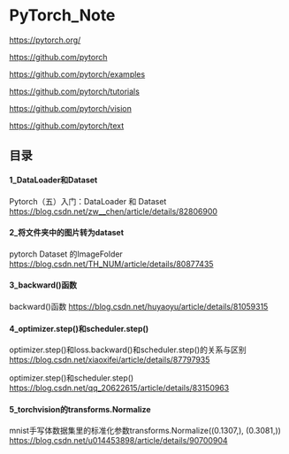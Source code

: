 # PyTorch_Note

https://pytorch.org/

https://github.com/pytorch

https://github.com/pytorch/examples

https://github.com/pytorch/tutorials

https://github.com/pytorch/vision

https://github.com/pytorch/text

## 目录

#### 1_DataLoader和Dataset 

Pytorch（五）入门：DataLoader 和 Dataset https://blog.csdn.net/zw__chen/article/details/82806900

#### 2_将文件夹中的图片转为dataset

pytorch Dataset 的ImageFolder https://blog.csdn.net/TH_NUM/article/details/80877435

#### 3_backward()函数

backward()函数 https://blog.csdn.net/huyaoyu/article/details/81059315

#### 4_optimizer.step()和scheduler.step()

optimizer.step()和loss.backward()和scheduler.step()的关系与区别 https://blog.csdn.net/xiaoxifei/article/details/87797935

optimizer.step()和scheduler.step() https://blog.csdn.net/qq_20622615/article/details/83150963

#### 5_torchvision的transforms.Normalize

mnist手写体数据集里的标准化参数transforms.Normalize((0.1307,), (0.3081,)) https://blog.csdn.net/u014453898/article/details/90700904

